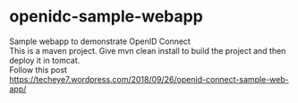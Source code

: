 # openidc-sample-webapp
Sample webapp to demonstrate OpenID Connect <br>
This is a maven project. Give mvn clean install to build the project and then deploy it in tomcat.<br>
Follow this post <br>
https://techeye7.wordpress.com/2018/09/26/openid-connect-sample-web-app/
